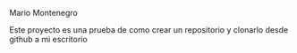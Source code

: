 Mario Montenegro

Este proyecto es una prueba de como crear un repositorio y clonarlo desde github a mi escritorio